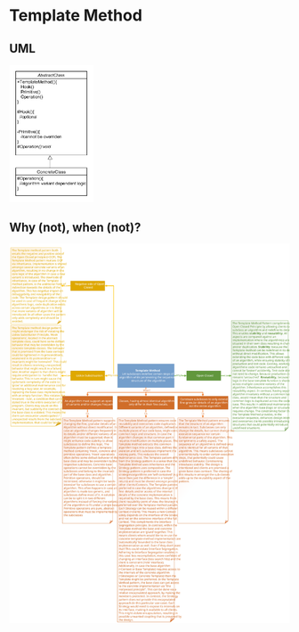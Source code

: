 # Template Method
## UML
<img src=TemplateMethodUML.png width=30% height=30%>

## Why (not), when (not)?
![TemplateMethod](https://raw.githubusercontent.com/NiekBeijloos/Design-Patterns/master/Behavioral/10.%20Template%20Method/TemplateMethod.svg?raw=true)
